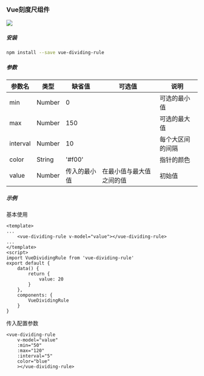 ### Vue刻度尺组件

![](http://okmneu7zl.bkt.clouddn.com/WX20170825-135711@2x.png)

##### 安装

```bash
npm install --save vue-dividing-rule
```

##### 参数

参数名 | 类型 |  缺省值 | 可选值 | 说明
---|---|---|---|---
min | Number | 0 | | 可选的最小值
max | Number | 150 | | 可选的最大值
interval | Number | 10 | | 每个大区间的间隔
color | String | '#f00' | | 指针的颜色
value | Number | 传入的最小值 | 在最小值与最大值之间的值 | 初始值

##### 示例

基本使用

```
<template>
...
    <vue-dividing-rule v-model="value"></vue-dividing-rule>
...
</template>
<script>
import VueDividingRule from 'vue-dividing-rule'
export default {
    data() {
        return {
            value: 20
        }
    },
    components: {
        VueDividingRule
    }
}
```

传入配置参数

```
<vue-dividing-rule
    v-model="value"
    :min="50"
    :max="120"
    :interval="5"
    color="blue"
    ></vue-dividing-rule>
```
